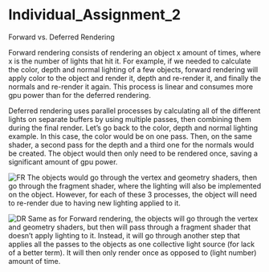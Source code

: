 # Individual_Assignment_2
 
Forward vs. Deferred Rendering


Forward rendering consists of rendering an object x amount of times, where x is the number of lights that hit it. For example, if we needed to calculate the color, depth and normal lighting of a few objects, forward rendering will apply color to the object and render it, depth and re-render it, and finally the normals and re-render it again. This process is linear and consumes more gpu power than for the deferred rendering.

Deferred rendering uses parallel processes by calculating all of the different lights on separate buffers by using multiple passes, then combining them during the final render. Let’s go back to the color, depth and normal lighting example. In this case, the color would be on one pass. Then, on the same shader, a second pass for the depth and a third one for the normals would be created. The object would then only need to be rendered once, saving a significant amount of gpu power.


![FR](https://user-images.githubusercontent.com/116387786/228300638-83feaad4-c475-4930-9c37-fae755548200.png)
The objects would go through the vertex and geometry shaders, then go through the fragment shader, where the lighting will also be implemented on the object. However, for each of these 3 processes, the object will need to re-render due to having new lighting applied to it.

![DR](https://user-images.githubusercontent.com/116387786/228300634-d9077cd3-ba64-4973-ba19-21b4adfe8aa5.png)
Same as for Forward rendering, the objects will go through the vertex and geometry shaders, but then will pass through a fragment shader that doesn’t apply lighting to it. Instead, it will go through another step that applies all the passes to the objects as one collective light source (for lack of a better term). It will then only render once as opposed to (light number) amount of time.
